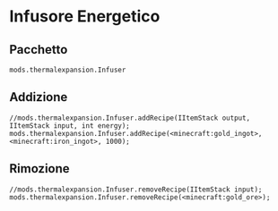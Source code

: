 # Infusore Energetico

## Pacchetto

`mods.thermalexpansion.Infuser`

## Addizione

```zenscript
//mods.thermalexpansion.Infuser.addRecipe(IItemStack output, IItemStack input, int energy);
mods.thermalexpansion.Infuser.addRecipe(<minecraft:gold_ingot>, <minecraft:iron_ingot>, 1000);

```

## Rimozione

```zenscript
//mods.thermalexpansion.Infuser.removeRecipe(IItemStack input);
mods.thermalexpansion.Infuser.removeRecipe(<minecraft:gold_ore>);
```